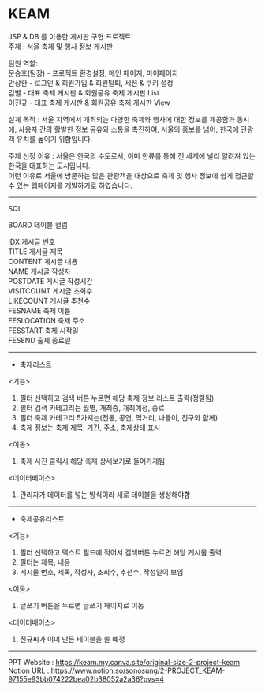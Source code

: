 # KEAM
JSP &amp; DB 를 이용한 게시판 구현 프로젝트!<br/>
주제 : 서울 축제 및 행사 정보 게시판<br/>

팀원 역할:<br/>
문승호(팀장) - 프로젝트 환경설정, 메인 페이지, 마이페이지<br/>
안상환 - 로그인 & 회원가입 & 회원탈퇴, 세션 & 쿠키 설정<br/>
김별 - 대표 축제 게시판 & 회원공유 축제 게시판 List<br/>
이진규 - 대표 축제 게시판 & 회원공유 축제 게시판 View

설계 목적 : 서울 지역에서 개최되는 다양한 축제와 행사에 대한 정보를 제공함과 동시에, 사용자 간의 활발한 정보 공유와 소통을 촉진하여, 서울의 홍보를 넘어, 한국에 관광객 유치를 높이기 위함입니다. 

주제 선정 이유 : 서울은 한국의 수도로서, 이미 한류를 통해 전 세계에 널리 알려져 있는 한국을 대표하는 도시입니다.<br/>
이런 이유로 서울에 방문하는 많은 관광객을 대상으로 축제 및 행사 정보에 쉽게 접근할 수 있는 웹페이지를 개발하기로 하였습니다.

--------------------------------------------------------------------------------------------------------------------------------------------------------------------------------------------------------

SQL

BOARD 테이블 컬럼<br/>

IDX 게시글 번호<br/>
TITLE 게시글 제목<br/>
CONTENT 게시글 내용<br/>
NAME 게시글 작성자<br/>
POSTDATE 게시글 작성시간<br/>
VISITCOUNT 게시글 조회수<br/>
LIKECOUNT 게시글 추천수<br/>
FESNAME 축제 이름<br/>
FESLOCATION 축제 주소<br/>
FESSTART 축제 시작일<br/>
FESEND 출제 종료일<br/>

--------------------------------------------------------------------------------------------------------------------------------------------------------------------------------------------------------

* 축제리스트

<기능>
1. 필터 선택하고 검색 버튼 누르면 해당 축제 정보 리스트 출력(정렬됨)
2. 필터 검색 카테고리는 월별, 개최중, 개최예정, 종료
3. 필터 축제 카테고리 5가지는(전통, 공연, 먹거리, 나들이, 친구와 함께)
4. 축제 정보는 축제 제목, 기간, 주소, 축제상태 표시

<이동>
1. 축제 사진 클릭시 해당 축제 상세보기로 들어가게됨

<데이터베이스>
1. 관리자가 데이터를 넣는 방식이라 새로 테이블을 생성해야함

--------------------------------------------------------------------------------------------------------------------------------------------------------------------------------------------------------

* 축제공유리스트

<기능>
1. 필터 선택하고 텍스트 필드에 적어서 검색버튼 누르면 해당 게시물 출력
2. 필터는 제목, 내용
3. 게시물 번호, 제목, 작성자, 조회수, 추천수, 작성일이 보임

<이동>
1. 글쓰기 버튼을 누르면 글쓰기 페이지로 이동

<데이터베이스>
1. 진규씨가 이미 만든 테이블을 쓸 예정

--------------------------------------------------------------------------------------------------------------------------------------------------------------------------------------------------------

PPT Website : https://keam.my.canva.site/original-size-2-project-keam<br/>
Notion URL : https://www.notion.so/sonosung/2-PROJECT_KEAM-97155e93bb074222bea02b38052a2a36?pvs=4
